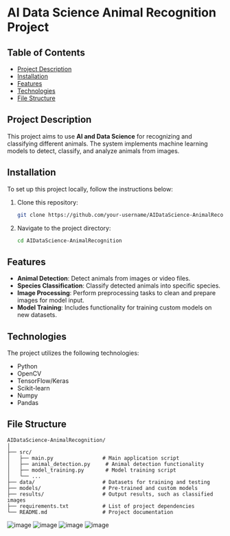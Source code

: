 # AI Data Science Animal Recognition Project

## Table of Contents
- [Project Description](#project-description)
- [Installation](#installation)
- [Features](#features)
- [Technologies](#technologies)
- [File Structure](#file-structure)

## Project Description
This project aims to use **AI and Data Science** for recognizing and classifying different animals. The system implements machine learning models to detect, classify, and analyze animals from images.

## Installation
To set up this project locally, follow the instructions below:

1. Clone this repository:
    ```bash
    git clone https://github.com/your-username/AIDataScience-AnimalRecognition.git
    ```

2. Navigate to the project directory:
    ```bash
    cd AIDataScience-AnimalRecognition
    ```

## Features
- **Animal Detection**: Detect animals from images or video files.
- **Species Classification**: Classify detected animals into specific species.
- **Image Processing**: Perform preprocessing tasks to clean and prepare images for model input.
- **Model Training**: Includes functionality for training custom models on new datasets.
  
## Technologies
The project utilizes the following technologies:
- Python
- OpenCV
- TensorFlow/Keras
- Scikit-learn
- Numpy
- Pandas

## File Structure
```
AIDataScience-AnimalRecognition/
│
├── src/
│   ├── main.py                # Main application script
│   ├── animal_detection.py     # Animal detection functionality
│   ├── model_training.py       # Model training script
│   └── ...
├── data/                      # Datasets for training and testing
├── models/                    # Pre-trained and custom models
├── results/                   # Output results, such as classified images
├── requirements.txt           # List of project dependencies
└── README.md                  # Project documentation
```




![image](https://github.com/user-attachments/assets/d7423899-54d1-47a7-b14b-1b067514fb1b)
![image](https://github.com/user-attachments/assets/ad80a117-2ad7-44b7-9b9a-7e34b90caee8)
![image](https://github.com/user-attachments/assets/a2a1dde4-e5a4-4830-b794-cda94f37df77)
![image](https://github.com/user-attachments/assets/ef504415-017f-4e26-b657-5a0e24092004)
